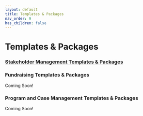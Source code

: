 ```yaml
---
layout: default
title: Templates & Packages
nav_order: 9
has_children: false
---
```


# Templates & Packages

### [Stakeholder Management Templates & Packages](https://sfdo-community-sprints.github.io/npc-best-practices/stakeholder-management/templates_and_packages/)

### Fundraising Templates & Packages
Coming Soon!

### Program and Case Management Templates & Packages
Coming Soon!

